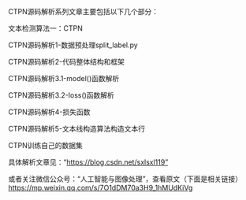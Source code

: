 CTPN源码解析系列文章主要包括以下几个部分：

文本检测算法一：CTPN

CTPN源码解析1-数据预处理split_label.py

CTPN源码解析2-代码整体结构和框架

CTPN源码解析3.1-model()函数解析

CTPN源码解析3.2-loss()函数解析

CTPN源码解析4-损失函数

CTPN源码解析5-文本线构造算法构造文本行

CTPN训练自己的数据集


具体解析文章见：“https://blog.csdn.net/sxlsxl119”

或者关注微信公众号：“人工智能与图像处理”，查看原文（下面是相关链接）
https://mp.weixin.qq.com/s/7O1dDM70a3H9_1hMUdKiVg
